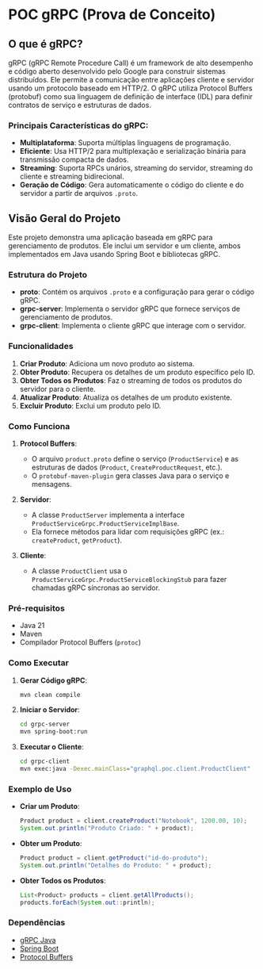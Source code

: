 # POC gRPC (Prova de Conceito)

## O que é gRPC?

gRPC (gRPC Remote Procedure Call) é um framework de alto desempenho e código aberto desenvolvido pelo Google para construir sistemas distribuídos. Ele permite a comunicação entre aplicações cliente e servidor usando um protocolo baseado em HTTP/2. O gRPC utiliza Protocol Buffers (protobuf) como sua linguagem de definição de interface (IDL) para definir contratos de serviço e estruturas de dados.

### Principais Características do gRPC:
- **Multiplataforma**: Suporta múltiplas linguagens de programação.
- **Eficiente**: Usa HTTP/2 para multiplexação e serialização binária para transmissão compacta de dados.
- **Streaming**: Suporta RPCs unários, streaming do servidor, streaming do cliente e streaming bidirecional.
- **Geração de Código**: Gera automaticamente o código do cliente e do servidor a partir de arquivos `.proto`.

## Visão Geral do Projeto

Este projeto demonstra uma aplicação baseada em gRPC para gerenciamento de produtos. Ele inclui um servidor e um cliente, ambos implementados em Java usando Spring Boot e bibliotecas gRPC.

### Estrutura do Projeto

- **proto**: Contém os arquivos `.proto` e a configuração para gerar o código gRPC.
- **grpc-server**: Implementa o servidor gRPC que fornece serviços de gerenciamento de produtos.
- **grpc-client**: Implementa o cliente gRPC que interage com o servidor.

### Funcionalidades

1. **Criar Produto**: Adiciona um novo produto ao sistema.
2. **Obter Produto**: Recupera os detalhes de um produto específico pelo ID.
3. **Obter Todos os Produtos**: Faz o streaming de todos os produtos do servidor para o cliente.
4. **Atualizar Produto**: Atualiza os detalhes de um produto existente.
5. **Excluir Produto**: Exclui um produto pelo ID.

### Como Funciona

1. **Protocol Buffers**:
   - O arquivo `product.proto` define o serviço (`ProductService`) e as estruturas de dados (`Product`, `CreateProductRequest`, etc.).
   - O `protobuf-maven-plugin` gera classes Java para o serviço e mensagens.

2. **Servidor**:
   - A classe `ProductServer` implementa a interface `ProductServiceGrpc.ProductServiceImplBase`.
   - Ela fornece métodos para lidar com requisições gRPC (ex.: `createProduct`, `getProduct`).

3. **Cliente**:
   - A classe `ProductClient` usa o `ProductServiceGrpc.ProductServiceBlockingStub` para fazer chamadas gRPC síncronas ao servidor.

### Pré-requisitos

- Java 21
- Maven
- Compilador Protocol Buffers (`protoc`)

### Como Executar

1. **Gerar Código gRPC**:
   ```bash
   mvn clean compile
   ```

2. **Iniciar o Servidor**:
   ```bash
   cd grpc-server
   mvn spring-boot:run
   ```

3. **Executar o Cliente**:
   ```bash
   cd grpc-client
   mvn exec:java -Dexec.mainClass="graphql.poc.client.ProductClient"
   ```

### Exemplo de Uso

- **Criar um Produto**:
  ```java
  Product product = client.createProduct("Notebook", 1200.00, 10);
  System.out.println("Produto Criado: " + product);
  ```

- **Obter um Produto**:
  ```java
  Product product = client.getProduct("id-do-produto");
  System.out.println("Detalhes do Produto: " + product);
  ```

- **Obter Todos os Produtos**:
  ```java
  List<Product> products = client.getAllProducts();
  products.forEach(System.out::println);
  ```

### Dependências

- [gRPC Java](https://grpc.io/docs/languages/java/)
- [Spring Boot](https://spring.io/projects/spring-boot)
- [Protocol Buffers](https://developers.google.com/protocol-buffers)

